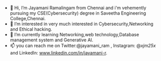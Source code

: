 - 👋 Hi, I’m Jayamani Ramalingam from Chennai and i'm vehemently pursuing my CSE(Cybersecurity) degree in Saveetha Engineering College,Chennai. 
- 👀 I’m interested in very much interested in Cybersecurity,Networking and Ethical hacking.
- 🌱 I’m currently learning Networking,web technology,Database management system and Generative AI.
- 📫 you can reach me on Twitter:@jayamani_ram , Instagram: @_xjm25x_ and LinkedIn: www.linkedin.com/in/jayamani-r.

<!---
Jayamani25/Jayamani25 is a ✨ special ✨ repository because its `README.md` (this file) appears on your GitHub profile.
You can click the Preview link to take a look at your changes.
--->
